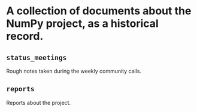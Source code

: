 # A collection of documents about the NumPy project, as a historical record.

## `status_meetings`

Rough notes taken during the weekly community calls.

## `reports`

Reports about the project.
